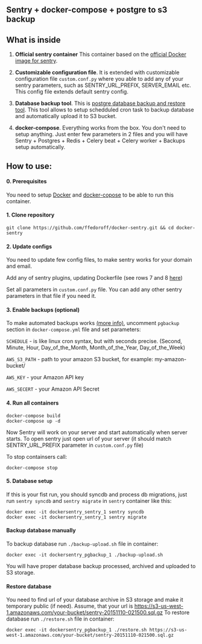## Sentry + docker-compose + postgre to s3 backup

## What is inside

1.  **Official sentry container**
This container based on the [official Docker image for sentry](https://registry.hub.docker.com/_/sentry/).

2. **Customizable configuration file**. It is extended with customizable 
configuration file `custom.conf.py` where you able to add any of your sentry 
parameters, such as SENTRY_URL_PREFIX, SERVER_EMAIL etc. 
This config file extends default sentry config.

3. **Database backup tool**. This is [postgre database backup and restore tool](https://github.com/ffedoroff/docker-postgres-s3-backup).
This tool allows to setup schedduled cron task to backup database and automatically 
upload it to S3 bucket.

4. **docker-compose**. Everything works from the box.
You don't need to setup anything. Just enter few parameters in 2 files and you
will have Sentry + Postgres + Redis + Celery beat + Celery worker + Backups setup automatically.

## How to use:

#### 0. Prerequisites
You need to setup [Docker](http://docs.docker.com/engine/installation/) and [docker-copose](https://docs.docker.com/compose/install/) to be able to run this container.


#### 1. Clone repository
```
git clone https://github.com/ffedoroff/docker-sentry.git && cd docker-sentry
```

#### 2. Update configs
You need to update few config files, to make sentry works for your domain and email.

Add any of sentry plugins, updating Dockerfile (see rows 7 and 8 [here](https://github.com/ffedoroff/docker-sentry/blob/docker-compose/Dockerfile))

Set all parameters in `custom.conf.py` file. You can add any other sentry parameters in that file if you need it.

#### 3. Enable backups (optional)

To make automated backups works [(more info)](https://github.com/ffedoroff/docker-postgres-s3-backup), uncomment `pgbackup` section in `docker-compose.yml` file and set parameters:

`SCHEDULE` - is like linux cron syntax, but with seconds precise. (Second, Minute, Hour, Day_of_the_Month, Month_of_the_Year, Day_of_the_Week)

`AWS_S3_PATH` - path to your amazon S3 bucket, for example: my-amazon-bucket/

`AWS_KEY` - your Amazon API key

`AWS_SECERT` - your Amazon API Secret

#### 4. Run all containers
```
docker-compose build
docker-compose up -d
```
Now Sentry will work on your server and start automatically when server starts.
To open sentry just open url of your server (it should match SENTRY_URL_PREFIX parameter in `custom.conf.py` file)

To stop containsers call: 
```
docker-compose stop
```

#### 5. Database setup
If this is your fist run, you should syncdb and process db migrations, just run `sentry syncdb` and `sentry migrate` in `sentry` container like this:
```
docker exec -it dockersentry_sentry_1 sentry syncdb
docker exec -it dockersentry_sentry_1 sentry migrate
```

#### Backup database manually
To backup database run `./backup-upload.sh` file in container:
```
docker exec -it dockersentry_pgbackup_1 ./backup-upload.sh
```
You will have proper database backup processed, archived and uploaded to S3 storage.

#### Restore database
You need to find url of your database archive in S3 storage and make it temporary public (if need).
Assume, that your url is https://s3-us-west-1.amazonaws.com/your-bucket/sentry-20151110-021500.sql.gz
To restore database run `./restore.sh` file in container: 
```
docker exec -it dockersentry_pgbackup_1 ./restore.sh https://s3-us-west-1.amazonaws.com/your-bucket/sentry-20151110-021500.sql.gz
```
